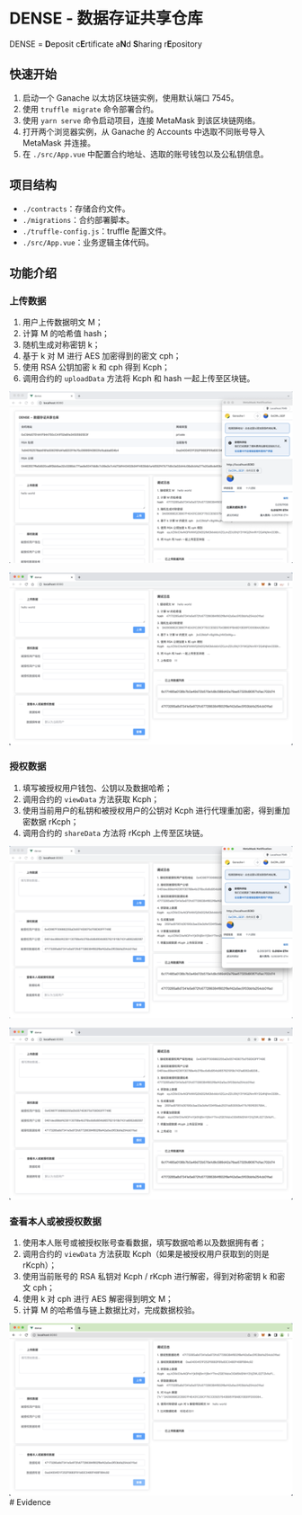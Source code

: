 # DENSE - 数据存证共享仓库

DENSE = **D**eposit c**E**rtificate a**N**d **S**haring r**E**pository

## 快速开始

1. 启动一个 Ganache 以太坊区块链实例，使用默认端口 7545。
2. 使用 `truffle migrate` 命令部署合约。
3. 使用 `yarn serve` 命令启动项目，连接 MetaMask 到该区块链网络。
4. 打开两个浏览器实例，从 Ganache 的 Accounts 中选取不同账号导入 MetaMask 并连接。
5. 在 `./src/App.vue` 中配置合约地址、选取的账号钱包以及公私钥信息。

## 项目结构

- `./contracts`：存储合约文件。
- `./migrations`：合约部署脚本。
- `./truffle-config.js`：truffle 配置文件。
- `./src/App.vue`：业务逻辑主体代码。

## 功能介绍

### 上传数据

1. 用户上传数据明文 M；
2. 计算 M 的哈希值 hash；
3. 随机生成对称密钥 k；
4. 基于 k 对 M 进行 AES 加密得到的密文 cph；
5. 使用 RSA 公钥加密 k 和 cph 得到 Kcph；
6. 调用合约的 `uploadData` 方法将 Kcph 和 hash 一起上传至区块链。

![](./public/images/upload-1.png)

![](./public/images/upload-2.png)

### 授权数据

1. 填写被授权用户钱包、公钥以及数据哈希；
2. 调用合约的 `viewData` 方法获取 Kcph；
3. 使用当前用户的私钥和被授权用户的公钥对 Kcph 进行代理重加密，得到重加密数据 rKcph；
4. 调用合约的 `shareData` 方法将 rKcph 上传至区块链。

![](./public/images/authz-1.png)

![](./public/images/authz-2.png)

### 查看本人或被授权数据

1. 使用本人账号或被授权账号查看数据，填写数据哈希以及数据拥有者；
2. 调用合约的 `viewData` 方法获取 Kcph（如果是被授权用户获取到的则是 rKcph）；
3. 使用当前账号的 RSA 私钥对 Kcph / rKcph 进行解密，得到对称密钥 k 和密文 cph；
4. 使用 k 对 cph 进行 AES 解密得到明文 M；
5. 计算 M 的哈希值与链上数据比对，完成数据校验。

![](./public/images/view.png)
#   E v i d e n c e 
 
 